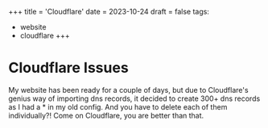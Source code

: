+++
title = 'Cloudflare'
date = 2023-10-24
draft = false
tags:
- website
- cloudflare
+++

# Cloudflare Issues

My website has been ready for a couple of days, but due to Cloudflare's genius way of importing dns records, it decided to create 300+ dns records as I had a * in my old config. And you have to delete each of them individually?! Come on Cloudflare, you are better than that.

